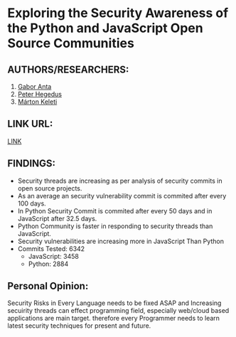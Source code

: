 
# Exploring the Security Awareness of the Python and JavaScript Open Source Communities
## AUTHORS/RESEARCHERS:
1. [Gabor Anta](https://2020.msrconf.org/profile/gaborantal)
2. [Peter Hegedus](https://2020.msrconf.org/profile/peterhegedus)
3. [Márton Keleti](https://2020.msrconf.org/profile/martonkeleti)
## LINK URL:
[LINK](https://2020.msrconf.org/details/msr-2020-mining-challenge/3/Exploring-the-Security-Awareness-of-the-Python-and-JavaScript-Open-Source-Communities)
## FINDINGS:
* Security threads are increasing as per analysis of security commits in open source projects.
* As an average an security vulnerability commit is commited after every 100 days.
* In Python Security Commit is commited after every 50 days and in JavaScript after 32.5 days.
* Python Community is faster in responding to security threads than JavaScript.
* Security vulnerabilities are increasing more in JavaScript Than Python
* Commits Tested: 6342
  * JavaScript: 3458
  * Python: 2884
## Personal Opinion:
Security Risks in Every Language needs to be fixed ASAP and Increasing secuirity threads can effect programming field, especially web/cloud based applications are main target. therefore every Programmer needs to learn latest security techniques for present and future.



